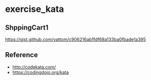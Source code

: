 # exercise_kata

## ShppingCart1

https://gist.github.com/yattom/c906216ab1fdf68a133ba0fbade1a395

## Reference

- http://codekata.com/
- https://codingdojo.org/kata